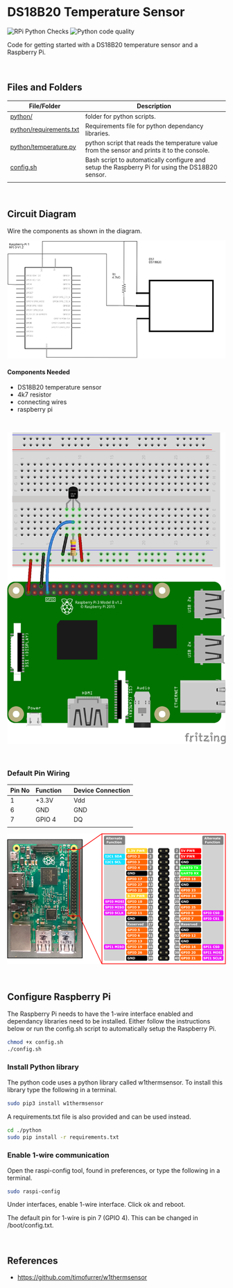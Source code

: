 # DS18B20 Temperature Sensor

![RPi Python Checks](../../../workflows/RPi%20Python%20Checks/badge.svg) ![Python code quality](../../../blob/badges/.github/badges/rpipycodequality.svg)

Code for getting started with a DS18B20 temperature sensor and a Raspberry Pi.

<br>

## Files and Folders

| File/Folder | Description |
|--- | --- |
| [python/](python/) | folder for python scripts. |
| [python/requirements.txt](python/requirements.txt) | Requirements file for python dependancy libraries. |
| [python/temperature.py](python/temperature.py) | python script that reads the temperature value from the sensor and prints it to the console. |
| [config.sh](config.sh) | Bash script to automatically configure and setup the Raspberry Pi for using the DS18B20 sensor. |
|  |  |

<br>

## Circuit Diagram
Wire the components as shown in the diagram.

![circuit diagram](assets/ds18b20-temp-sensor-circuit-diagram_schem.svg)

#### Components Needed
* DS18B20 temperature sensor
* 4k7 resistor
* connecting wires
* raspberry pi

<br />

![breadboard diagram](assets/ds18b20-temp-sensor-circuit-diagram_bb.png)

<br />

### Default Pin Wiring

| Pin No | Function |  | Device Connection |
| --- | --- | --- | --- |
| 1 | +3.3V |  | Vdd |
| 6 | GND |  | GND |
| 7 | GPIO 4 |  | DQ |
|  |  |  |  |

![pin diagram](assets/rp2_pinout.png)

<br>

## Configure Raspberry Pi

The Raspberry Pi needs to have the 1-wire interface enabled and dependancy libraries need to be installed. Either follow the instructions below or run the config.sh script to automatically setup the Raspberry Pi.

```bash
chmod +x config.sh
./config.sh
```

### Install Python library
The python code uses a python library called w1thermsensor. To install this library type the following in a terminal.

```bash
sudo pip3 install w1thermsensor
```

A requirements.txt file is also provided and can be used instead.
```bash
cd ./python
sudo pip install -r requirements.txt
```

### Enable 1-wire communication

Open the raspi-config tool, found in preferences, or type the following in a terminal.
```bash
sudo raspi-config
```

Under interfaces, enable 1-wire interface. Click ok and reboot.

The default pin for 1-wire is pin 7 (GPIO 4). This can be changed in /boot/config.txt.

<br>

## References

- https://github.com/timofurrer/w1thermsensor
